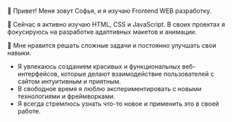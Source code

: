
👋 Привет! Меня зовут Софья, и я изучаю Frontend WEB разработку. <br>

👀 Сейчас я активно изучаю HTML, CSS и JavaScript. В своих проектах я фокусируюсь на разработке адаптивных макетов и анимации. <br>

💞️ Мне нравится решать сложные задачи и постоянно улучшать свои навыки.

- Я увлекаюсь созданием красивых и функциональных веб-интерфейсов, которые делают взаимодействие пользователей с сайтом интуитивным и приятным.
- В свободное время я люблю экспериментировать с новыми технологиями и фреймворками. 
- Я всегда стремлюсь узнать что-то новое и применить это в своей работе.
